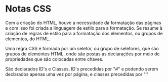 # Notas CSS

Com a criação do HTML, houve a necessidade da formatação das páginas e com isso foi criada a linguagem de estilo para a formatação. Se resume à criação de regras de estilo para a formatação dos elementos, ou grupos de elementos, do HTML.

Uma regra CSS é formada por um seletor, ou grupo de seletores, que são grupos de elementos HTML, onde são postas as declarações por meio de propriedades que são colocadas entre chaves.

São declarados ID's e Classes, ID's precedidas por "#" e podendo serem declarados apenas uma vez por página, e classes precedidas por "." 
